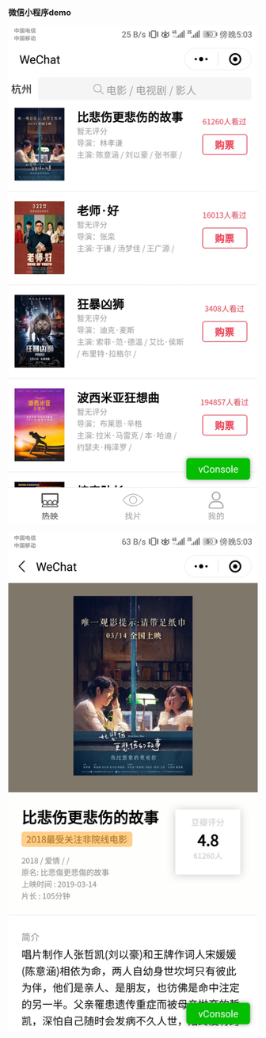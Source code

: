### 微信小程序demo

![Screenshot_20190326-170345](./image/Screenshot_20190326-170345.jpg)

![Screenshot_20190326-170355](./image/Screenshot_20190326-170355.jpg)